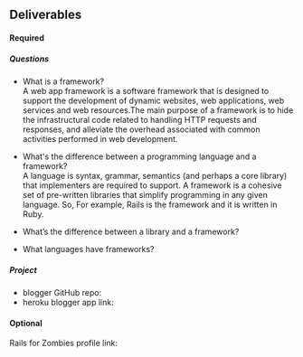 ## Deliverables
#### Required
##### Questions
- What is a framework?  
    A web app framework is a software framework that is designed to support the development of dynamic websites, web applications, web services and web resources.The main purpose of a framework is to hide the infrastructural code related to handling HTTP requests and responses, and alleviate the overhead associated with common activities performed in web development.

- What's the difference between a programming language and a framework?  
  A language is syntax, grammar, semantics (and perhaps a core library) that implementers are required to support. A framework is a cohesive set of pre-written libraries that simplify programming in any given language. So, For example, Rails is the framework and it is written in Ruby.    

- What’s the difference between a library and a framework?

- What languages have frameworks?

##### Project
- blogger GitHub repo: 
- heroku blogger app link:

#### Optional
Rails for Zombies profile link:
